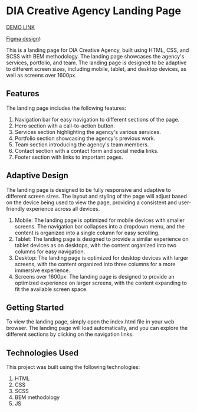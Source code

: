 # DIA Creative Agency Landing Page

[DEMO LINK](https://vanyachyzh.github.io/landing_Dia/)

[Figma design](https://www.figma.com/file/7qwsWggv9BAxMi2VPhBuPr/Air-(formerly-Dia)))

This is a landing page for DIA Creative Agency, built using HTML, CSS, and SCSS with BEM methodology. The landing page showcases the agency's services, portfolio, and team. The landing page is designed to be adaptive to different screen sizes, including mobile, tablet, and desktop devices, as well as screens over 1600px.

## Features

The landing page includes the following features:

1. Navigation bar for easy navigation to different sections of the page.
2. Hero section with a call-to-action button.
3. Services section highlighting the agency's various services.
4. Portfolio section showcasing the agency's previous work.
5. Team section introducing the agency's team members.
6. Contact section with a contact form and social media links.
7. Footer section with links to important pages.

## Adaptive Design

The landing page is designed to be fully responsive and adaptive to different screen sizes. The layout and styling of the page will adjust based on the device being used to view the page, providing a consistent and user-friendly experience across all devices.

1. Mobile: The landing page is optimized for mobile devices with smaller screens. The navigation bar collapses into a dropdown menu, and the content is organized into a single column for easy scrolling.
2. Tablet: The landing page is designed to provide a similar experience on tablet devices as on desktops, with the content organized into two columns for easy navigation.
3. Desktop: The landing page is optimized for desktop devices with larger screens, with the content organized into three columns for a more immersive experience.
4. Screens over 1600px: The landing page is designed to provide an optimized experience on larger screens, with the content expanding to fit the available screen space.

## Getting Started

To view the landing page, simply open the index.html file in your web browser. The landing page will load automatically, and you can explore the different sections by clicking on the navigation links.

## Technologies Used
This project was built using the following technologies:

1. HTML
2. CSS
3. SCSS
4. BEM methodology
5. JS

